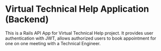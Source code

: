 # Virtual Technical Help Application (Backend)
This is a Rails API App for Virtual Technical Help project. It provides user authentication with JWT, allows authorized users to book appointment for one on one meeting with a Technical Engineer.

